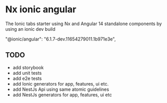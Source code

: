 # Nx ionic angular

The Ionic tabs starter using Nx and Angular 14 standalone components by using an ionic dev build

"@ionic/angular": "6.1.7-dev.11654279011.1b971e3e",

## TODO

- add storybook
- add unit tests
- add e2e tests
- add Ionic generators for app, features, ui etc.
- add NestJs Api using same atomic guidelines
- add NestJs generators for app, features, ui etc